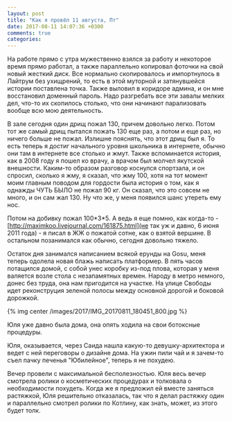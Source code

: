 ```yaml
---
layout: post
title: "Как я провёл 11 августа, Пт"
date: 2017-08-11 14:07:36 +0300
comments: true
categories: 
---
```

На работе прямо с утра мужественно взялся за работу и некоторое время прямо работал, а также параллельно копировал фоточки на свой новый жесткий диск. Все нормально скопировалось и импортнулось в Лайтрум без ухищрений, то есть в этой муторной и затянувшейся истории поставлена точка. Также выловил в коридоре админа, и он мне восстановил доменный пароль. Надо разгребать все эти завалы мелких дел, что-то их скопилось столько, что они начинают парализовать вообще всю мою деятельность.

В зале сегодня один дрищ пожал 130, причем довольно легко. Потом тот же самый дрищ пытался пожать 130 еще раз, а потом и еще раз, но ничего больше не пожал. Излишне пояснять, что этот дрищ был я. То есть теперь я достиг начального уровня школьника в интернете, обычно они там в интернете все столько и жмут. Также вспоминается история, как в 2008 году я пошел ко врачу, а врачом был молчел якутской внешности. Каким-то образом разговор коснулся спортзала, и он спросил, сколько я жму, я сказал, что жму 100, хотя на тот момент моим главным поводом для гордости была история о том, как я однажды ЧУТЬ БЫЛО не пожал 90 кг. Он сказал, что это совсем не много, и он сам жал 130. Ну что же, у меня появился шанс утереть ему нос.

Потом на добивку пожал 100\*3\*5. А ведь я еще помню, как когда-то - [http://maximkoo.livejournal.com/161875.html](не так уж и давно, 6 июня 2011 года) - я писал в ЖЖ о пожатой сотне, как о взятой вершине. В остальном позанимался как обычно, сегодня довольно тяжело.

Остаток дня занимался написанием всякой ерунды на Gosu, меня теперь одолела новая блажь написать платформер. В пять часов потащился домой, с собой унес коробку из-под плова, которая у меня валяется возле стола с незапамятных времен. Народу в метро немного, донес без труда, она нам пригодится на участке. На улице Свободы идет реконструция зеленой полосы между основной дорогой и боковой дорожкой.

{% img center /images/2017/IMG_20170811_180451_800.jpg %}

Юля уже давно была дома, она опять ходила на свои ботоксные процедуры.

Юля, оказывается, через Саида нашла какую-то девушку-архитектора и ведет с ней переговоры о дизайне дома. На ужин пили чай и я зачем-то съел пачку печенья "Юбилейное", теперь я не похудею.

Вечер провели с максимальной бесполезностью. Юля весь вечер смотрела ролики о косметических процедурах и толковала о необходимости похудеть. Когда же я предложил ей вместе заняться растяжкой, Юля решительно отказалась, так что я делал растяжку один и параллельно смотрел ролики по Котлину, как знать, может, из этого будет толк.